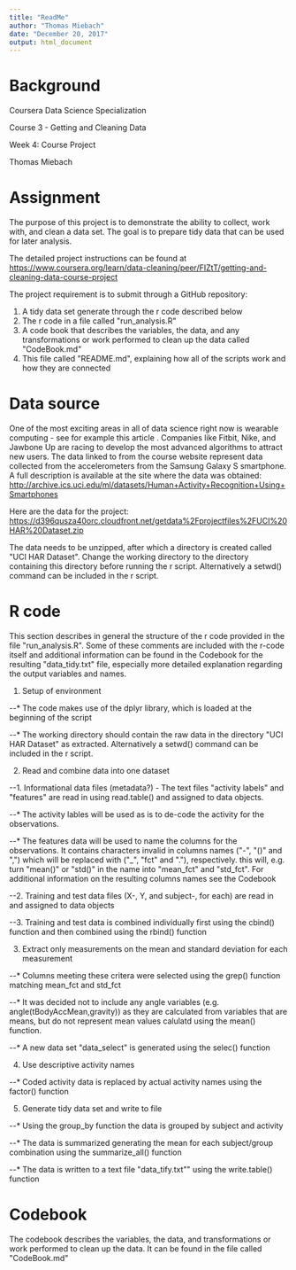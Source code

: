 ```yaml
---
title: "ReadMe"
author: "Thomas Miebach"
date: "December 20, 2017"
output: html_document
---
```


# Background
Coursera Data Science Specialization

Course 3 - Getting and Cleaning Data

Week 4: Course Project

Thomas Miebach

# Assignment
The purpose of this project is to demonstrate the ability to collect, work with, and clean a data set. The goal is to prepare tidy data that can be used for later analysis.

The detailed project instructions can be found at https://www.coursera.org/learn/data-cleaning/peer/FIZtT/getting-and-cleaning-data-course-project

The project requirement is to submit through a GitHub repository: 
1. A tidy data set generate through the r code described below
2. The r code in a file called "run_analysis.R"
3. A code book that describes the variables, the data, and any transformations or work performed to clean up the data called "CodeBook.md" 
4. This file called "README.md", explaining how all of the scripts work and how they are connected

# Data source
One of the most exciting areas in all of data science right now is wearable computing - see for example this article . Companies like Fitbit, Nike, and Jawbone Up are racing to develop the most advanced algorithms to attract new users. The data linked to from the course website represent data collected from the accelerometers from the Samsung Galaxy S smartphone. A full description is available at the site where the data was obtained:
http://archive.ics.uci.edu/ml/datasets/Human+Activity+Recognition+Using+Smartphones 

Here are the data for the project:
https://d396qusza40orc.cloudfront.net/getdata%2Fprojectfiles%2FUCI%20HAR%20Dataset.zip 

The data needs to be unzipped, after which a directory is created called "UCI HAR Dataset". Change the working directory to the directory containing this directory before running the r script. Alternatively a setwd() command can be included in the r script.

# R code
This section describes in general the structure of the r code provided in the file "run_analysis.R". Some of these comments are included with the r-code itself and additional information can be found in the Codebook for the resulting "data_tidy.txt" file, especially more detailed explanation regarding the output variables and names.

1. Setup of environment

--* The code makes use of the dplyr library, which is loaded at the beginning of the script

--* The working directory should contain the raw data in the directory "UCI HAR Dataset" as extracted. Alternatively a setwd() command can be included in the r script.

2. Read and combine data into one dataset

--1. Informational data files (metadata?) - The text files "activity labels" and "features" are read in using read.table() and assigned to data objects. 

--* The activity lables will be used as is to de-code the activity for the observations. 

--* The features data will be used to name the columns for the observations. It contains characters invalid in columns names ("-", "()" and ",") which will be replaced with ("_", "fct" and "."), respectively. this will, e.g. turn "mean()" or "std()" in the name into "mean_fct" and "std_fct". For additional information on the resulting columns names see the Codebook

--2. Training and test data files (X-, Y, and subject-, for each) are read in and assigned to data objects

--3. Training and test data is combined individually first using the cbind() function and then combined using the rbind() function

3. Extract only measurements on the mean and standard deviation for each measurement   

--* Columns meeting these critera were selected using the grep() function matching mean_fct and std_fct

--* It was decided not to include any angle variables (e.g. angle(tBodyAccMean,gravity)) as they are calculated from variables that are means, but do not represent mean values calulatd using the mean() function.

--* A new data set "data_select" is generated using the selec() function

4. Use descriptive activity names 

--* Coded activity data is replaced by actual activity names using the factor() function

5. Generate tidy data set and write to file

--* Using the group_by function the data is grouped by subject and activity

--* The data is summarized generating the mean for each subject/group combination using the summarize_all() function

--* The data is written to a text file "data_tify.txt"" using the write.table() function

# Codebook
The codebook describes the variables, the data, and transformations or work performed to clean up the data. It can be found in the file called "CodeBook.md" 
